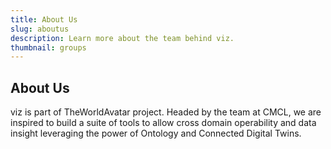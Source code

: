 ```yaml
---
title: About Us
slug: aboutus
description: Learn more about the team behind viz.
thumbnail: groups
---
```


## About Us

viz is part of TheWorldAvatar project. Headed by the team at CMCL, we are inspired to build a suite of tools to allow cross domain operability and data insight leveraging the power of Ontology and Connected Digital Twins.
